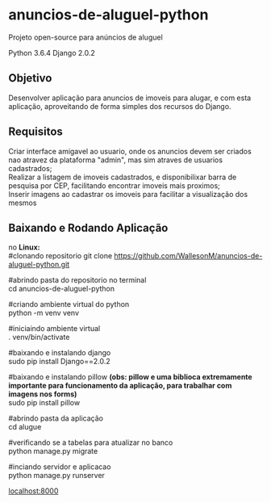 # anuncios-de-aluguel-python
Projeto open-source para anúncios de aluguel

Python 3.6.4 Django 2.0.2


<h2>Objetivo</h2>
Desenvolver aplicação para anuncios de imoveis para alugar, e com esta aplicação, aproveitando de forma simples dos recursos do Django.


<h2>Requisitos</h2>
Criar interface amigavel ao usuario, onde os anuncios devem ser criados nao atravez da plataforma "admin", mas sim atraves de usuarios cadastrados;<br>
Realizar a listagem de imoveis cadastrados, e disponibilixar barra de pesquisa por CEP, facilitando encontrar imoveis mais proximos;<br>
Inserir imagens ao cadastrar os imoveis para facilitar a visualização dos mesmos<br>


<h2>Baixando e Rodando Aplicação</h2>

no <b>Linux:</b><br>
#clonando repositorio
git clone https://github.com/WallesonM/anuncios-de-aluguel-python.git <br>

#abrindo pasta do repositorio no terminal<br>
cd anuncios-de-aluguel-python<br>

#criando ambiente virtual do python<br>
python -m venv venv<br>

#iniciaindo ambiente virtual<br>
. venv/bin/activate<br>

#baixando e instalando django<br>
sudo pip install Django==2.0.2<br>

#baixando e instalando pillow <b>(obs: pillow e uma biblioca extremamente importante para funcionamento da aplicação, para trabalhar com imagens nos forms)</b><br>
sudo pip install pillow<br>

#abrindo pasta da aplicação<br>
cd alugue<br>

#verificando se a tabelas para atualizar no banco<br>
python manage.py migrate<br>

#inciando servidor e aplicacao<br>
python manage.py runserver<br>

<a href="http://localhost:8000/">localhost:8000</a>
